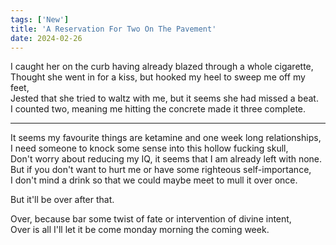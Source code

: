 ```yaml
---
tags: ['New']
title: 'A Reservation For Two On The Pavement'
date: 2024-02-26
---
```


I caught her on the curb having already blazed through a whole cigarette,  
Thought she went in for a kiss, but hooked my heel to sweep me off my feet,  
Jested that she tried to waltz with me, but it seems she had missed a beat.  
I counted two, meaning me hitting the concrete made it three complete.

---

It seems my favourite things are ketamine and one week long relationships,  
I need someone to knock some sense into this hollow fucking skull,  
Don't worry about reducing my IQ, it seems that I am already left with none.  
But if you don't want to hurt me or have some righteous self-importance,  
I don't mind a drink so that we could maybe meet to mull it over once.

But it'll be over after that.

Over, because bar some twist of fate or intervention of divine intent,  
Over is all I'll let it be come monday morning the coming week.
